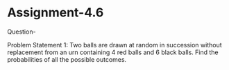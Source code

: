 # Assignment-4.6

Question-

Problem Statement 1:
Two balls are drawn at random in succession without replacement from an urn
containing 4 red balls and 6 black balls.
Find the probabilities of all the possible outcomes.

